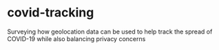 # covid-tracking
Surveying how geolocation data can be used to help track the spread of COVID-19 while also balancing privacy concerns
